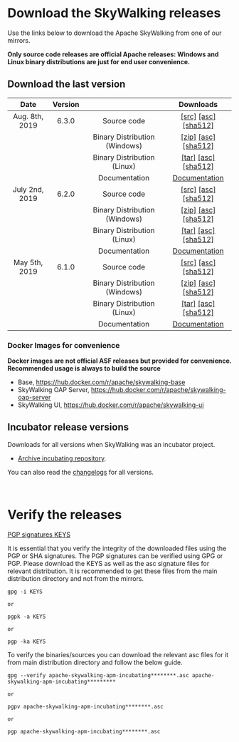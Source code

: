# Download the SkyWalking releases

Use the links below to download the Apache SkyWalking from one of our mirrors.

**Only source code releases are official Apache releases: Windows and Linux binary distributions are just for end user convenience.**

## Download the last version
| Date | Version| | Downloads |
|:---:|:--:|:--:|:--:|
| Aug. 8th, 2019 | 6.3.0 | Source code| [[src]](https://www.apache.org/dyn/closer.cgi/skywalking/6.3.0/apache-skywalking-apm-6.3.0-src.tgz) [[asc]](https://www.apache.org/dist/skywalking/6.3.0/apache-skywalking-apm-6.3.0-src.tgz.asc) [[sha512]](https://www.apache.org/dist/skywalking/6.3.0/apache-skywalking-apm-6.3.0-src.tgz.sha512)|
| | | Binary Distribution (Windows)| [[zip]](https://www.apache.org/dyn/closer.cgi/skywalking/6.3.0/apache-skywalking-apm-6.3.0.zip) [[asc]](https://www.apache.org/dist/skywalking/6.3.0/apache-skywalking-apm-6.3.0.zip.asc) [[sha512]](https://www.apache.org/dist/skywalking/6.3.0/apache-skywalking-apm-6.3.0.zip.sha512)|
| | | Binary Distribution (Linux) | [[tar]](https://www.apache.org/dyn/closer.cgi/skywalking/6.3.0/apache-skywalking-apm-6.3.0.tar.gz) [[asc]](https://www.apache.org/dist/skywalking/6.3.0/apache-skywalking-apm-6.3.0.tar.gz.asc) [[sha512]](https://www.apache.org/dist/skywalking/6.3.0/apache-skywalking-apm-6.3.0.tar.gz.sha512)|
| | | Documentation| [Documentation](https://github.com/apache/skywalking/blob/v6.3.0/docs/README.md) |
| July 2nd, 2019 | 6.2.0 | Source code| [[src]](https://www.apache.org/dyn/closer.cgi/skywalking/6.2.0/apache-skywalking-apm-6.2.0-src.tgz) [[asc]](https://www.apache.org/dist/skywalking/6.2.0/apache-skywalking-apm-6.2.0-src.tgz.asc) [[sha512]](https://www.apache.org/dist/skywalking/6.2.0/apache-skywalking-apm-6.2.0-src.tgz.sha512)|
| | | Binary Distribution (Windows)| [[zip]](https://www.apache.org/dyn/closer.cgi/skywalking/6.2.0/apache-skywalking-apm-6.2.0.zip) [[asc]](https://www.apache.org/dist/skywalking/6.2.0/apache-skywalking-apm-6.2.0.zip.asc) [[sha512]](https://www.apache.org/dist/skywalking/6.2.0/apache-skywalking-apm-6.2.0.zip.sha512)|
| | | Binary Distribution (Linux) | [[tar]](https://www.apache.org/dyn/closer.cgi/skywalking/6.2.0/apache-skywalking-apm-6.2.0.tar.gz) [[asc]](https://www.apache.org/dist/skywalking/6.2.0/apache-skywalking-apm-6.2.0.tar.gz.asc) [[sha512]](https://www.apache.org/dist/skywalking/6.2.0/apache-skywalking-apm-6.2.0.tar.gz.sha512)|
| | | Documentation| [Documentation](https://github.com/apache/skywalking/blob/v6.2.0/docs/README.md) |
| May 5th, 2019 | 6.1.0 | Source code| [[src]](https://www.apache.org/dyn/closer.cgi/skywalking/6.1.0/apache-skywalking-apm-6.1.0-src.tgz) [[asc]](https://www.apache.org/dist/skywalking/6.1.0/apache-skywalking-apm-6.1.0-src.tgz.asc) [[sha512]](https://www.apache.org/dist/skywalking/6.1.0/apache-skywalking-apm-6.1.0-src.tgz.sha512)|
| | | Binary Distribution (Windows)| [[zip]](https://www.apache.org/dyn/closer.cgi/skywalking/6.1.0/apache-skywalking-apm-6.1.0.zip) [[asc]](https://www.apache.org/dist/skywalking/6.1.0/apache-skywalking-apm-6.1.0.zip.asc) [[sha512]](https://www.apache.org/dist/skywalking/6.1.0/apache-skywalking-apm-6.1.0.zip.sha512)|
| | | Binary Distribution (Linux) | [[tar]](https://www.apache.org/dyn/closer.cgi/skywalking/6.1.0/apache-skywalking-apm-6.1.0.tar.gz) [[asc]](https://www.apache.org/dist/skywalking/6.1.0/apache-skywalking-apm-6.1.0.tar.gz.asc) [[sha512]](https://www.apache.org/dist/skywalking/6.1.0/apache-skywalking-apm-6.1.0.tar.gz.sha512)|
| | | Documentation| [Documentation](https://github.com/apache/skywalking/blob/v6.1.0/docs/README.md) |

### Docker Images for convenience
**Docker images are not official ASF releases but provided for convenience. Recommended usage is always to build the source**

- Base, https://hub.docker.com/r/apache/skywalking-base
- SkyWalking OAP Server, https://hub.docker.com/r/apache/skywalking-oap-server
- SkyWalking UI, https://hub.docker.com/r/apache/skywalking-ui

## Incubator release versions
Downloads for all versions when SkyWalking was an incubator project.

* [Archive incubating repository](https://archive.apache.org/dist/incubator/skywalking/).

You can also read the [changelogs](https://github.com/apache/incubator-skywalking/blob/master/CHANGES.md) for all versions.


<br/>

# Verify the releases
[PGP signatures KEYS](https://www.apache.org/dist/incubator/skywalking/KEYS)

It is essential that you verify the integrity of the downloaded files using the PGP or SHA signatures. The PGP signatures can be verified using GPG or PGP. Please download the KEYS as well as the asc signature files for relevant distribution. It is recommended to get these files from the main distribution directory and not from the mirrors.

```
gpg -i KEYS

or

pgpk -a KEYS

or

pgp -ka KEYS
```

To verify the binaries/sources you can download the relevant asc files for it from main distribution directory and follow the below guide.

```
gpg --verify apache-skywalking-apm-incubating********.asc apache-skywalking-apm-incubating*********

or

pgpv apache-skywalking-apm-incubating********.asc

or

pgp apache-skywalking-apm-incubating********.asc
```

<br/>
